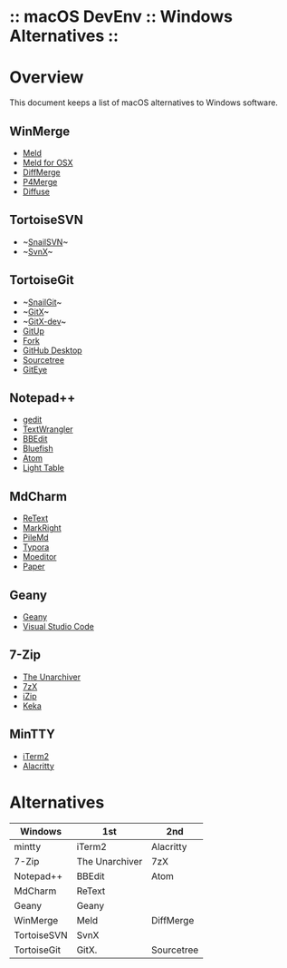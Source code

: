 :: macOS DevEnv :: Windows Alternatives ::
==========================================

# Overview

This document keeps a list of macOS alternatives to Windows software.

## WinMerge

- [Meld](http://meldmerge.org/)
- [Meld for OSX](https://yousseb.github.io/meld/)
- [DiffMerge](http://www.sourcegear.com/diffmerge/)
- [P4Merge](https://www.perforce.com/products/helix-core-apps/merge-diff-tool-p4merge)
- [Diffuse](https://sourceforge.net/projects/diffuse/)

## TortoiseSVN

- ~[SnailSVN](https://langui.net/snailsvn/)~
- ~[SvnX](https://code.google.com/archive/p/svnx/)~

## TortoiseGit

- ~[SnailGit](https://langui.net/snailgit/)~
- ~[GitX](http://gitx.frim.nl/)~
- ~[GitX-dev](https://rowanj.github.io/gitx)~
- [GitUp](http://gitup.co/)
- [Fork](https://git-fork.com/)
- [GitHub Desktop](https://desktop.github.com/)
- [Sourcetree](https://www.sourcetreeapp.com/)
- [GitEye](https://www.collab.net/products/giteye)

## Notepad++

- [gedit](https://wiki.gnome.org/Apps/Gedit)
- [TextWrangler](http://www.barebones.com/products/textwrangler/)
- [BBEdit](http://www.barebones.com/products/bbedit/)
- [Bluefish](http://bluefish.openoffice.nl/index.html)
- [Atom](https://atom.io/)
- [Light Table](http://lighttable.com/)

## MdCharm

- [ReText](https://github.com/retext-project/retext)
- [MarkRight](https://github.com/dvcrn/markright)
- [PileMd](https://pilemd.com/)
- [Typora](https://typora.io/)
- [Moeditor](https://moeditor.github.io/)
- [Paper](https://itunes.apple.com/us/app/id1143513744)

## Geany

- [Geany](https://www.geany.org/)
- [Visual Studio Code](https://code.visualstudio.com/)

## 7-Zip

- [The Unarchiver](https://theunarchiver.com/)
- [7zX](https://www.macupdate.com/app/mac/20526/7zx)
- [iZip](https://www.izip.com/)
- [Keka](http://www.kekaosx.com/en/)

## MinTTY

- [iTerm2](https://www.iterm2.com/)
- [Alacritty](https://jwilm.io/blog/announcing-alacritty/)

# Alternatives

| Windows     | 1st            | 2nd        |
|-------------|----------------|------------|
| mintty      | iTerm2         | Alacritty  |
| 7-Zip       | The Unarchiver | 7zX        |
| Notepad++   | BBEdit         | Atom       |
| MdCharm     | ReText         |            |
| Geany       | Geany          |            |
| WinMerge    | Meld           | DiffMerge  |
| TortoiseSVN | SvnX           |            |
| TortoiseGit | GitX.          | Sourcetree |
